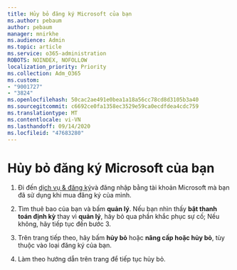 ```yaml
---
title: Hủy bỏ đăng ký Microsoft của bạn
ms.author: pebaum
author: pebaum
manager: mnirkhe
ms.audience: Admin
ms.topic: article
ms.service: o365-administration
ROBOTS: NOINDEX, NOFOLLOW
localization_priority: Priority
ms.collection: Adm_O365
ms.custom:
- "9001727"
- "3824"
ms.openlocfilehash: 50cac2ae491e0bea1a18a56cc78cd8d3105b3a40
ms.sourcegitcommit: c6692ce0fa1358ec3529e59ca0ecdfdea4cdc759
ms.translationtype: MT
ms.contentlocale: vi-VN
ms.lasthandoff: 09/14/2020
ms.locfileid: "47683280"
---
```

# <a name="cancel-your-microsoft-subscription"></a>Hủy bỏ đăng ký Microsoft của bạn

1. Đi đến [dịch vụ & đăng ký](https://account.microsoft.com/services/)và đăng nhập bằng tài khoản Microsoft mà bạn đã sử dụng khi mua đăng ký của mình.

2. Tìm thuê bao của bạn và bấm **quản lý**. Nếu bạn nhìn thấy **bật thanh toán định kỳ** thay vì **quản lý**, hãy bỏ qua phần khắc phục sự cố;  Nếu không, hãy tiếp tục đến bước 3.

3. Trên trang tiếp theo, hãy bấm **hủy bỏ** hoặc **nâng cấp hoặc hủy bỏ**, tùy thuộc vào loại đăng ký của bạn.

4. Làm theo hướng dẫn trên trang để tiếp tục hủy bỏ.
